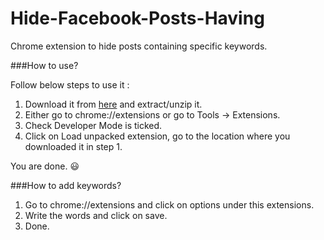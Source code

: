 # Hide-Facebook-Posts-Having
Chrome extension to hide posts containing specific keywords.


###How to use?

Follow below steps to use it :

1. Download it from [here](https://github.com/tapasweni-pathak/Hide-Facebook-Posts-Having/blob/master/dist/Hide%20Posts.zip?raw=true) and extract/unzip it.
2. Either go to chrome://extensions or go to Tools -> Extensions.
3. Check Developer Mode is ticked.
4. Click on Load unpacked extension, go to the location where you downloaded it in step 1.

You are done. :smiley:


###How to add keywords?

1. Go to chrome://extensions and click on options under this extensions.
2. Write the words and click on save.
3. Done.
